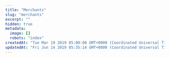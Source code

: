 ```yaml
---
title: "Merchants"
slug: "merchants"
excerpt: ""
hidden: true
metadata: 
  image: []
  robots: "index"
createdAt: "Tue Mar 19 2019 05:00:08 GMT+0000 (Coordinated Universal Time)"
updatedAt: "Fri Jun 14 2019 05:35:14 GMT+0000 (Coordinated Universal Time)"
---
```

